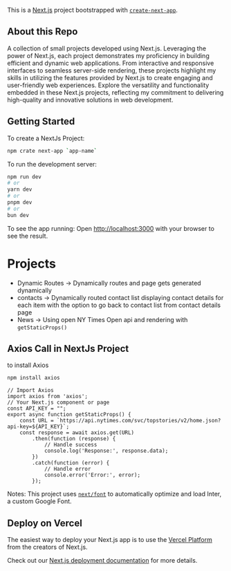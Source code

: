 This is a [Next.js](https://nextjs.org/) project bootstrapped with [`create-next-app`](https://github.com/vercel/next.js/tree/canary/packages/create-next-app).



## About this Repo

A collection of small projects developed using Next.js. Leveraging the power of Next.js, each project demonstrates my proficiency in building efficient and dynamic web applications. From interactive and responsive interfaces to seamless server-side rendering, these projects highlight my skills in utilizing the features provided by Next.js to create engaging and user-friendly web experiences. Explore the versatility and functionality embedded in these Next.js projects, reflecting my commitment to delivering high-quality and innovative solutions in web development. 



## Getting Started
To create a NextJs Project:
```bash
npm crate next-app `app-name`
```
To run the development server:
```bash
npm run dev
# or
yarn dev
# or
pnpm dev
# or
bun dev
```
To see the app running:
Open [http://localhost:3000](http://localhost:3000) with your browser to see the result.

# Projects
* Dynamic Routes -> Dynamically routes and page gets generated dynamically
* contacts -> Dynamically routed contact list displaying contact details for each item with the option to go back to contact list from contact details page
* News -> Using open NY Times Open api and rendering with `getStaticProps()`


## Axios Call in NextJs Project
to install Axios
```bash
npm install axios
```
```JS
// Import Axios
import axios from 'axios';
// Your Next.js component or page
const API_KEY = "";
export async function getStaticProps() {
    const URL = `https://api.nytimes.com/svc/topstories/v2/home.json?api-key=${API_KEY}`;
    const response = await axios.get(URL)
        .then(function (response) {
            // Handle success
            console.log('Response:', response.data);
        })
        .catch(function (error) {
            // Handle error
            console.error('Error:', error);
        });
```

Notes:
This project uses [`next/font`](https://nextjs.org/docs/basic-features/font-optimization) to automatically optimize and load Inter, a custom Google Font.

## Deploy on Vercel

The easiest way to deploy your Next.js app is to use the [Vercel Platform](https://vercel.com/new?utm_medium=default-template&filter=next.js&utm_source=create-next-app&utm_campaign=create-next-app-readme) from the creators of Next.js.

Check out our [Next.js deployment documentation](https://nextjs.org/docs/deployment) for more details.
